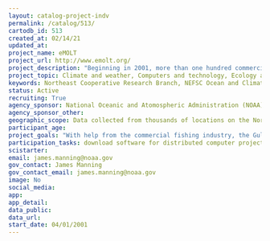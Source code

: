 ```yaml
---
layout: catalog-project-indv
permalink: /catalog/513/
cartodb_id: 513
created_at: 02/14/21
updated_at: 
project_name: eMOLT
project_url: http://www.emolt.org/
project_description: "Beginning in 2001, more than one hundred commercial fishing vessel captains have helped deploy oceanographic sensors on the Northeast Continental Shelf as part of the Environmental Monitors on Lobster Traps and Large Trawlers (eMOLT) program.  While there have been a variety of instruments deployed, bottom temperature sensors and satellite-tracked drifters have provided the most data and continue to be deployed today. As of this writing, over 50 commercial vessels have collectively  transmitted over 13,000 haul-averaged bottom temperatures in real time which are now being fed to ocean forecast models. For our fisheries to be sustained in a rapidly changing environment, it is important that the stakeholders be involved and partner with government-funded science to monitor our shelf water variability on multiple time and space scales."  
project_topic: Climate and weather, Computers and technology, Ecology and environment, Education, Ocean/water and marine
keywords: Northeast Cooperative Research Branch, NEFSC Ocean and Climate Branch, larval transport
status: Active
recruiting: True  
agency_sponsor: National Oceanic and Atomospheric Administration (NOAA)
agency_sponsor_other: 
geographic_scope: Data collected from thousands of locations on the Northeast Continental Shelf by commercial fishing vessels emanating from dozens of ports ranging from New Jersey to Nova Scotia
participant_age: 
project_goals: "With help from the commercial fishing industry, the Gulf of Maine Lobster Foundation in particular, we hope to collect basic physical oceanographic data that can a) improve both ocean circulation models and stock assessments and b) contribute to our local ocean observing system for decades to come." 
participation_tasks: download software for distributed computer projects, learning, measurement, observation, problem solving
scistarter: 
email: james.manning@noaa.gov
gov_contact: James Manning
gov_contact_email: james.manning@noaa.gov
image: No
social_media: 
app: 
app_detail: 
data_public: 
data_url: 
start_date: 04/01/2001
---
```

